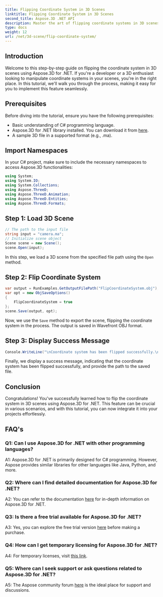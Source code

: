 ```yaml
---
title: Flipping Coordinate System in 3D Scenes
linktitle: Flipping Coordinate System in 3D Scenes
second_title: Aspose.3D .NET API
description: Master the art of flipping coordinate systems in 3D scenes using Aspose.3D for .NET. Follow our step-by-step guide for seamless implementation.
type: docs
weight: 12
url: /net/3d-scene/flip-coordinate-system/
---
```

## Introduction

Welcome to this step-by-step guide on flipping the coordinate system in 3D scenes using Aspose.3D for .NET. If you're a developer or a 3D enthusiast looking to manipulate coordinate systems in your scenes, you're in the right place. In this tutorial, we'll walk you through the process, making it easy for you to implement this feature seamlessly.

## Prerequisites

Before diving into the tutorial, ensure you have the following prerequisites:

- Basic understanding of C# programming language.
- Aspose.3D for .NET library installed. You can download it from [here](https://releases.aspose.com/3d/net/).
- A sample 3D file in a supported format (e.g., .ma).

## Import Namespaces

In your C# project, make sure to include the necessary namespaces to access Aspose.3D functionalities:

```csharp
using System;
using System.IO;
using System.Collections;
using Aspose.ThreeD;
using Aspose.ThreeD.Animation;
using Aspose.ThreeD.Entities;
using Aspose.ThreeD.Formats;
```

## Step 1: Load 3D Scene

```csharp
// The path to the input file
string input = "camera.ma";
// Initialize scene object
Scene scene = new Scene();
scene.Open(input);
```

In this step, we load a 3D scene from the specified file path using the `Open` method.

## Step 2: Flip Coordinate System

```csharp
var output = RunExamples.GetOutputFilePath("FlipCoordinateSystem.obj");
var opt = new ObjSaveOptions()
{
    FlipCoordinateSystem = true
};
scene.Save(output, opt);
```

Now, we use the `Save` method to export the scene, flipping the coordinate system in the process. The output is saved in Wavefront OBJ format.

## Step 3: Display Success Message

```csharp
Console.WriteLine("\nCoordinate system has been flipped successfully.\nFile saved at " + output);
```

Finally, we display a success message, indicating that the coordinate system has been flipped successfully, and provide the path to the saved file.

## Conclusion

Congratulations! You've successfully learned how to flip the coordinate system in 3D scenes using Aspose.3D for .NET. This feature can be crucial in various scenarios, and with this tutorial, you can now integrate it into your projects effortlessly.

## FAQ's

### Q1: Can I use Aspose.3D for .NET with other programming languages?

A1: Aspose.3D for .NET is primarily designed for C# programming. However, Aspose provides similar libraries for other languages like Java, Python, and more.

### Q2: Where can I find detailed documentation for Aspose.3D for .NET?

A2: You can refer to the documentation [here](https://reference.aspose.com/3d/net/) for in-depth information on Aspose.3D for .NET.

### Q3: Is there a free trial available for Aspose.3D for .NET?

A3: Yes, you can explore the free trial version [here](https://releases.aspose.com/) before making a purchase.

### Q4: How can I get temporary licensing for Aspose.3D for .NET?

A4: For temporary licenses, visit [this link](https://purchase.aspose.com/temporary-license/).

### Q5: Where can I seek support or ask questions related to Aspose.3D for .NET?

A5: The Aspose community forum [here](https://forum.aspose.com/c/3d/18) is the ideal place for support and discussions.
